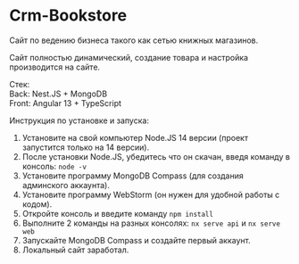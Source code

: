 

# Crm-Bookstore

Сайт по ведению бизнеса такого как сетью книжных магазинов.

Сайт полностью динамический, создание товара и настройка производится на сайте.

Стек:\
Back: Nest.JS + MongoDB\
Front: Angular 13 + TypeScript

Инструкция по установке и запуска:
1. Установите на свой компьютер Node.JS 14 версии (проект запустится только на 14 версии).
2. После установки Node.JS, убедитесь что он скачан, введя команду в консоль: `node -v`
3. Установите программу MongoDB Compass (для создания админского аккаунта).
4. Установите программу WebStorm (он нужен для удобной работы с кодом).
5. Откройте консоль и введите команду `npm install`
6. Выполните 2 команды на разных консолях: `nx serve api` и `nx serve web`
7. Запускайте MongoDB Compass и создайте первый аккаунт.
8. Локальный сайт заработал.
